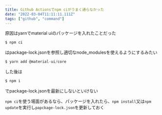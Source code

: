 ```yaml
---
title: Github Actionsでnpm ciがうまく通らなかった
date: "2022-03-04T11:11:11.111Z"
tags: ["github", "command"]
---
```


原因はyarnでmaterial uiのパッケージを入れたことだった
```js
$ npm ci
```
はpackage-lock.jsonを参照し適切なnode_modulesを使えるようにするみたい
```js
$ yarn add @material-ui/core
```
した後は
```js
$ npm i
```
でpackage-lock.jsonを最新にしないといけない

`npm ci`を使う場面があるなら、パッケージを入れたら、`npm install`又は`npm update`を実行し`papckage-lock.json`を更新しておく
